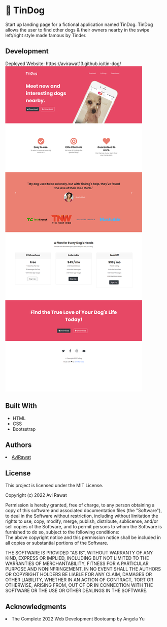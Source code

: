 <h1>🐶 TinDog</h1>
 Start up landing page for a fictional application named TinDog. TinDog allows the user to find other dogs & their owners nearby in the swipe left/right style made famous by Tinder. 
<h2>Development</h2>
Deployed Website: https://avirawat13.github.io/tin-dog/
<img src="images/Capture.png" alt="Website-Image">
<h2>Built With</h2>
  <ul>
    <li>HTML</li>
    <li>CSS</li>
    <li>Bootsstrap</li>
  </ul>
 <h2>Authors</h2>
  <li><a href="www.linkedin.com/in/avi-rawat">AviRawat</a>
 <h2>License</h2>
This project is licensed under the MIT License.
  
Copyright (c) 2022 Avi Rawat
  
Permission is hereby granted, free of charge, to any person obtaining a copy of this software and associated documentation files (the "Software"), to deal in the Software without restriction, including without limitation the rights to use, copy, modify, merge, publish, distribute, sublicense, and/or sell copies of the Software, and to permit persons to whom the Software is furnished to do so, subject to the following conditions:    
The above copyright notice and this permission notice shall be included in all copies or substantial portions of the Software.
    
THE SOFTWARE IS PROVIDED "AS IS", WITHOUT WARRANTY OF ANY KIND, EXPRESS OR IMPLIED, INCLUDING BUT NOT LIMITED TO THE WARRANTIES OF MERCHANTABILITY, FITNESS FOR A PARTICULAR PURPOSE AND NONINFRINGEMENT. IN NO EVENT SHALL THE AUTHORS OR COPYRIGHT HOLDERS BE LIABLE FOR ANY CLAIM, DAMAGES OR OTHER LIABILITY, WHETHER IN AN ACTION OF CONTRACT, TORT OR OTHERWISE, ARISING FROM, OUT OF OR IN CONNECTION WITH THE SOFTWARE OR THE USE OR OTHER DEALINGS IN THE SOFTWARE.
  
<h2>Acknowledgments</h2>
<li>The Complete 2022 Web Development Bootcamp by Angela Yu</li>
